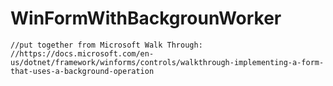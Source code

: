 # WinFormWithBackgrounWorker
    //put together from Microsoft Walk Through:      //https://docs.microsoft.com/en-us/dotnet/framework/winforms/controls/walkthrough-implementing-a-form-that-uses-a-background-operation 
